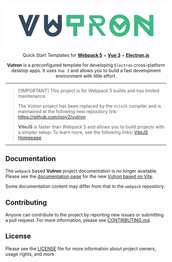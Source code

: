 <div align="center">

![vutron-logo](src/renderer/assets/img/vutron-logo.png)

Quick Start Templates for **[Webpack 5](https://webpack.js.org)** + **[Vue 3](https://vuejs.org/)** + **[Electron.js](https://www.electronjs.org/)**

**Vutron** is a preconfigured template for developing `Electron` cross-platform desktop apps. It uses `Vue 3` and allows you to build a fast development environment with little effort.

</div>

---

> [!IMPORTANT] This project is for Webpack 5 builds and has limited maintenance.
>
> The Vutron project has been replaced by the `ViteJS` compiler and is maintained at the following new repository link: https://github.com/jooy2/vutron
>
> **ViteJS** is faster than Webpack 5 and allows you to build projects with a simpler setup. To learn more, see the following links: [ViteJS Homepage](https://vitejs.dev)

---

## Documentation

The `webpack` based **Vutron** project documentation is no longer available. Please see the [documentation page](https://vutron.cdget.com) for the new [Vutron based on Vite](https://github.com/jooy2/vutron).

Some documentation content may differ from that in the `webpack` repository.

## Contributing

Anyone can contribute to the project by reporting new issues or submitting a pull request. For more information, please see [CONTRIBUTING.md](CONTRIBUTING.md).

## License

Please see the [LICENSE](LICENSE) file for more information about project owners, usage rights, and more.
